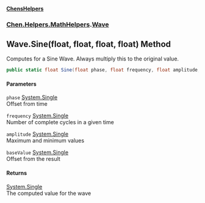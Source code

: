 
#### [ChensHelpers](./index 'index')

### [Chen.Helpers.MathHelpers](./0Ppesnxr4OAPVtU24zdASw 'Chen.Helpers.MathHelpers').[Wave](./cmHH+JakQDXrsl4+bGKGCQ 'Chen.Helpers.MathHelpers.Wave')

## Wave.Sine(float, float, float, float) Method
Computes for a Sine Wave. Always multiply this to the original value.  
```csharp
public static float Sine(float phase, float frequency, float amplitude, float baseValue);
```

#### Parameters
<a name='hqzdIH8YX3ESgpDaj4u2Aw'></a>
`phase` [System.Single](https://docs.microsoft.com/en-us/dotnet/api/System.Single 'System.Single')  
Offset from time  
  
<a name='VZBthyKgnCPd7NtMNRUJsA'></a>
`frequency` [System.Single](https://docs.microsoft.com/en-us/dotnet/api/System.Single 'System.Single')  
Number of complete cycles in a given time  
  
<a name='lnrNNjm+WD9KiwGf6PG3rQ'></a>
`amplitude` [System.Single](https://docs.microsoft.com/en-us/dotnet/api/System.Single 'System.Single')  
Maximum and minimum values  
  
<a name='3PRxb4yUZLsFU3Qiy0GkvA'></a>
`baseValue` [System.Single](https://docs.microsoft.com/en-us/dotnet/api/System.Single 'System.Single')  
Offset from the result  
  

#### Returns
[System.Single](https://docs.microsoft.com/en-us/dotnet/api/System.Single 'System.Single')  
The computed value for the wave  
